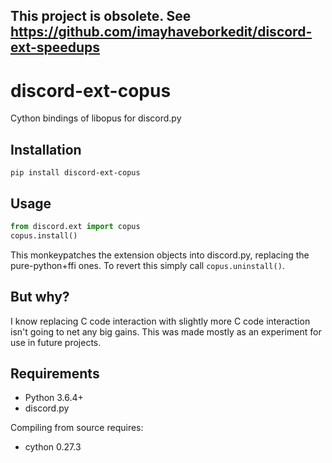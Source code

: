 ## This project is obsolete.  See https://github.com/imayhaveborkedit/discord-ext-speedups

# discord-ext-copus
Cython bindings of libopus for discord.py

## Installation
`pip install discord-ext-copus`

## Usage
```py
from discord.ext import copus
copus.install()
```
This monkeypatches the extension objects into discord.py, replacing the pure-python+ffi ones.  To revert this simply call `copus.uninstall()`.

## But why?
I know replacing C code interaction with slightly more C code interaction isn't going to net any big gains.  This was made mostly as an experiment for use in future projects.

## Requirements
- Python 3.6.4+
- discord.py

Compiling from source requires:
- cython 0.27.3
